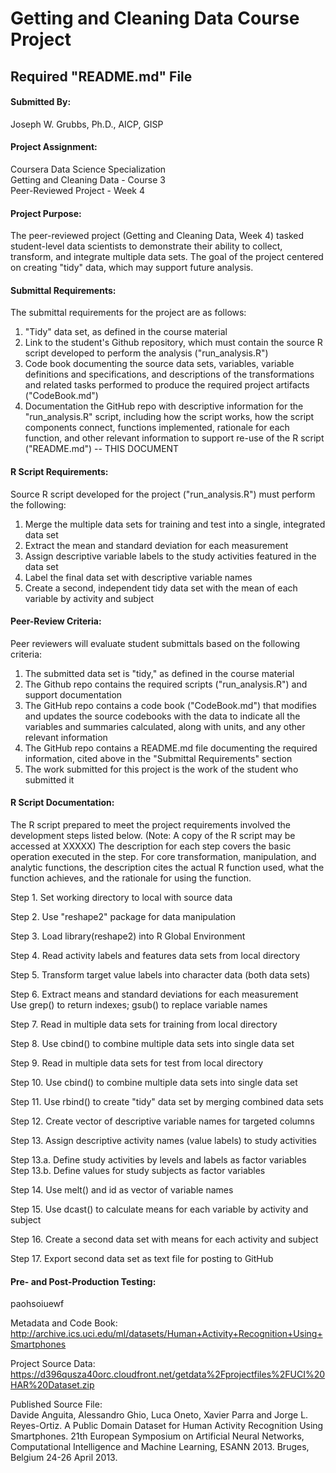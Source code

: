# Getting and Cleaning Data Course Project

## Required "README.md" File

#### Submitted By:
Joseph W. Grubbs, Ph.D., AICP, GISP

#### Project Assignment:
Coursera Data Science Specialization  
Getting and Cleaning Data - Course 3  
Peer-Reviewed Project - Week 4

#### Project Purpose:
The peer-reviewed project (Getting and Cleaning Data, Week 4) tasked student-level data scientists to demonstrate their ability to collect, transform, and integrate multiple data sets. The goal of the project centered on creating "tidy" data, which may support future analysis. 

#### Submittal Requirements:
The submittal requirements for the project are as follows:
1. "Tidy" data set, as defined in the course material
2. Link to the student's Github repository, which must contain the source R script developed to perform the analysis ("run_analysis.R")
3. Code book documenting the source data sets, variables, variable definitions and specifications, and descriptions of the transformations and related tasks performed to produce the required project artifacts ("CodeBook.md") 
4. Documentation the GitHub repo with descriptive information for the "run_analysis.R" script, including how the script works, how the script components connect, functions implemented, rationale for each function, and other relevant information to support re-use of the R script ("README.md") -- THIS DOCUMENT

#### R Script Requirements:
Source R script developed for the project ("run_analysis.R") must perform the following:
1. Merge the multiple data sets for training and test into a single, integrated data set
2. Extract the mean and standard deviation for each measurement
3. Assign descriptive variable labels to the study activities featured in the data set
4. Label the final data set with descriptive variable names
5. Create a second, independent tidy data set with the mean of each variable by activity and subject

#### Peer-Review Criteria:
Peer reviewers will evaluate student submittals based on the following criteria:
1. The submitted data set is "tidy," as defined in the course material
2. The Github repo contains the required scripts ("run_analysis.R") and support documentation
3. The GitHub repo contains a code book ("CodeBook.md") that modifies and updates the source codebooks with the data to indicate all the variables and summaries calculated, along with units, and any other relevant information
4. The GitHub repo contains a README.md file documenting the required information, cited above in the "Submittal Requirements" section
5. The work submitted for this project is the work of the student who submitted it

#### R Script Documentation:
The R script prepared to meet the project requirements involved the development steps listed below. (Note: A copy of the R script may be accessed at XXXXX) The description for each step covers the basic operation executed in the step.  For core transformation, manipulation, and analytic functions, the  description cites the actual R function used, what the function achieves, and the rationale for using the function.

Step 1. Set working directory to local with source data

Step 2. Use "reshape2" package for data manipulation

Step 3. Load library(reshape2) into R Global Environment

Step 4. Read activity labels and features data sets from local directory

Step 5. Transform target value labels into character data (both data sets)

Step 6. Extract means and standard deviations for each measurement  
Use grep() to return indexes; gsub() to replace variable names

Step 7. Read in multiple data sets for training from local directory

Step 8. Use cbind() to combine multiple data sets into single data set

Step 9. Read in multiple data sets for test from local directory  

Step 10. Use cbind() to combine multiple data sets into single data set

Step 11. Use rbind() to create "tidy" data set by merging combined data sets

Step 12. Create vector of descriptive variable names for targeted columns

Step 13. Assign descriptive activity names (value labels) to study activities

Step 13.a. Define study activities by levels and labels as factor variables
Step 13.b. Define values for study subjects as factor variables

Step 14. Use melt() and id as vector of variable names

Step 15. Use dcast() to calculate means for each variable by activity and subject

Step 16. Create a second data set with means for each activity and subject

Step 17. Export second data set as text file for posting to GitHub

#### Pre- and Post-Production Testing:
paohsoiuewf


Metadata and Code Book:  
http://archive.ics.uci.edu/ml/datasets/Human+Activity+Recognition+Using+Smartphones

Project Source Data:  
https://d396qusza40orc.cloudfront.net/getdata%2Fprojectfiles%2FUCI%20HAR%20Dataset.zip

Published Source File:  
Davide Anguita, Alessandro Ghio, Luca Oneto, Xavier Parra and Jorge L. Reyes-Ortiz. A Public Domain Dataset for Human Activity Recognition Using Smartphones. 21th European Symposium on Artificial Neural Networks, Computational Intelligence and Machine Learning, ESANN 2013. Bruges, Belgium 24-26 April 2013.
